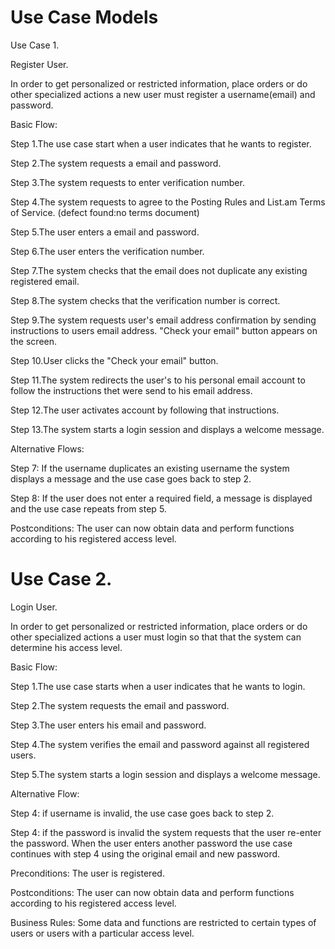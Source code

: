 # Use Case Models
Use Case 1.

Register User.

In order to get personalized or restricted information, place orders or do other specialized actions a new user must register a username(email) and password.



Basic Flow:

Step 1.The use case start when a user indicates that he wants to register.

Step 2.The system requests a email and password.

Step 3.The system requests to enter verification number.

Step 4.The system requests to agree to the Posting Rules and List.am Terms of Service. (defect found:no terms document)

Step 5.The user enters a email and password.

Step 6.The user enters the verification number.

Step 7.The system checks that the email does not duplicate any existing registered email.

Step 8.The system checks that the verification number is correct.

Step 9.The system requests user's email address confirmation by sending instructions to users email address. "Check your email" button appears on the screen.

Step 10.User clicks the "Check your email" button.

Step 11.The system redirects the user's to his personal email account to follow the instructions thet were send to his email address.

Step 12.The user activates account by following that instructions.

Step 13.The system starts a login session and displays a welcome message.


Alternative Flows:

Step 7: If the username duplicates an existing username the system displays a message and the use case goes back to step 2.

Step 8: If the user does not enter a required field, a message is displayed and the use case repeats from step 5.


Postconditions:	The user can now obtain data and perform functions according to his registered access level.




# Use Case 2.

Login User.

In order to get personalized or restricted information, place orders or do other specialized actions a user must login so that that the system can determine his access level.


Basic Flow:

Step 1.The use case starts when a user indicates that he wants to login.

Step 2.The system requests the email and password.

Step 3.The user enters his email and password.

Step 4.The system verifies the email and password against all registered users.

Step 5.The system starts a login session and displays a welcome message.


Alternative Flow:

Step 4: if username is invalid, the use case goes back to step 2.

Step 4: if the password is invalid the system requests that the user re-enter the password. When the user enters another password the use case continues with step 4 using the original email and new password.


Preconditions:
The user is registered.

Postconditions:
The user can now obtain data and perform functions according to his registered access level.

Business Rules:	
Some data and functions are restricted to certain types of users or users with a particular access level.
